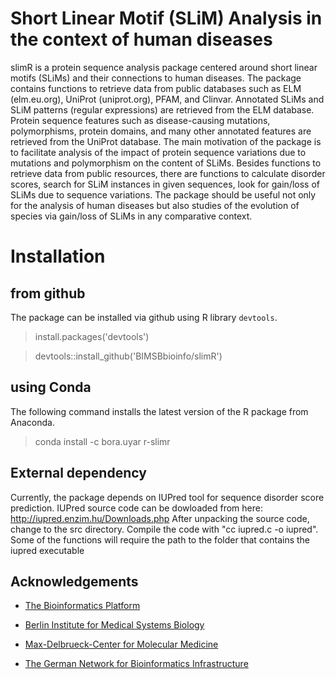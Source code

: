 # Short Linear Motif (SLiM) Analysis in the context of human diseases

slimR is a protein sequence analysis package centered around short linear motifs
(SLiMs) and their connections to human diseases. The package contains functions
to retrieve data from public databases such as ELM (elm.eu.org), UniProt
(uniprot.org), PFAM, and Clinvar. Annotated SLiMs and SLiM patterns  (regular
expressions) are retrieved from the ELM database. Protein sequence  features
such as disease-causing mutations, polymorphisms, protein domains,  and many
other annotated features are retrieved from the UniProt database.  The main
motivation of the package is to facilitate analysis of the impact of protein
sequence variations due to mutations and polymorphism on the content of SLiMs.
Besides functions to retrieve data from public resources, there are functions to
calculate disorder scores, search for SLiM instances in given sequences, look
for gain/loss of SLiMs due to sequence variations. The package should be useful
not only for the analysis of human diseases but also studies of the evolution of
species via gain/loss of SLiMs in any comparative context.

# Installation

## from github
The package can be installed via github using R library `devtools`. 

> install.packages('devtools')

> devtools::install_github('BIMSBbioinfo/slimR')

## using Conda

The following command installs the latest version of the R package from Anaconda. 
> conda install -c bora.uyar r-slimr

## External dependency 
Currently, the package depends on IUPred tool for sequence disorder score prediction.
IUPred source code can be dowloaded from here: http://iupred.enzim.hu/Downloads.php 
After unpacking the source code, change to the src directory. 
Compile the code with "cc iupred.c -o iupred". 
Some of the functions will require the path to the folder that contains the iupred executable



## Acknowledgements

- [The Bioinformatics Platform](http://bioinformatics.mdc-berlin.de)

- [Berlin Institute for Medical Systems Biology](https://www.mdc-berlin.de/13800178/en/bimsb)

- [Max-Delbrueck-Center for Molecular Medicine](https://www.mdc-berlin.de)

- [The German Network for Bioinformatics Infrastructure](http://www.denbi.de/)
